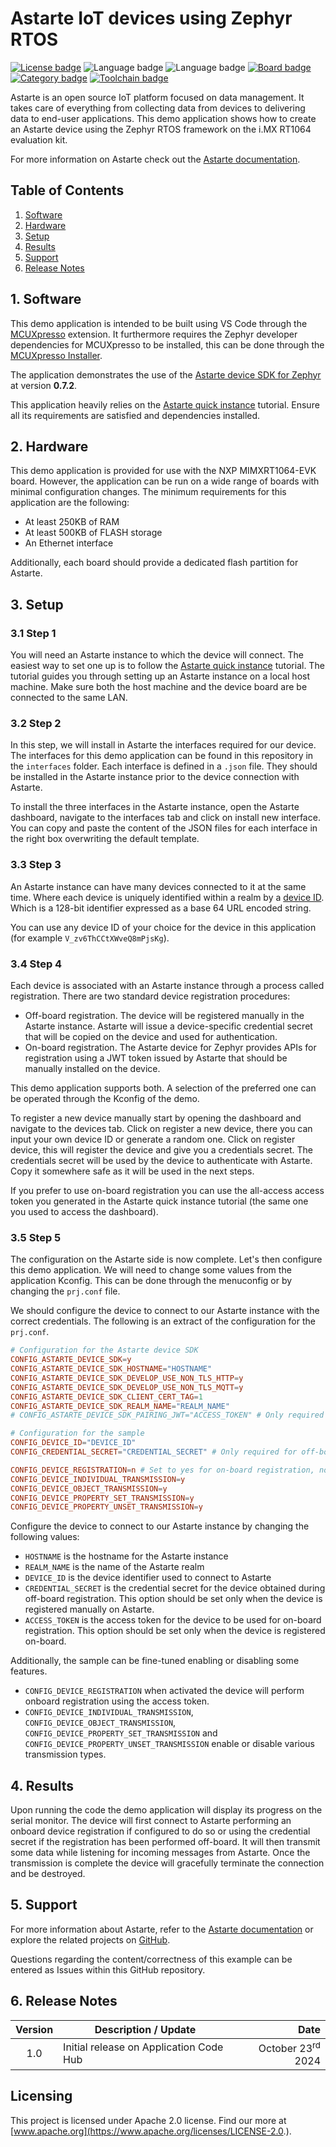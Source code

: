<!--
Copyright 2024 SECO Mind Srl

SPDX-License-Identifier: Apache-2.0
-->

# Astarte IoT devices using Zephyr RTOS

[![License badge](https://img.shields.io/badge/License-Apache%202.0-red)](https://www.apache.org/licenses/LICENSE-2.0.txt)
![Language badge](https://img.shields.io/badge/Language-C-yellow)
![Language badge](https://img.shields.io/badge/Language-C++-yellow)
[![Board badge](https://img.shields.io/badge/Board-EVK&ndash;MIMXRT1064-blue)](https://www.nxp.com/pip/MIMXRT1064-EVK)
[![Category badge](https://img.shields.io/badge/Category-CLOUD%20CONNECTED%20DEVICES-yellowgreen)](https://mcuxpresso.nxp.com/appcodehub?search=cloud%20connected%20devices)
[![Toolchain badge](https://img.shields.io/badge/Toolchain-VS%20CODE-orange)](https://github.com/nxp-mcuxpresso/vscode-for-mcux/wiki)

Astarte is an open source IoT platform focused on data management. It takes care of everything from
collecting data from devices to delivering data to end-user applications.
This demo application shows how to create an Astarte device using the Zephyr RTOS framework on
the i.MX RT1064 evaluation kit.

For more information on Astarte check out the
[Astarte documentation](https://docs.astarte-platform.org/).

## Table of Contents
1. [Software](#step1)
2. [Hardware](#step2)
3. [Setup](#step3)
4. [Results](#step4)
5. [Support](#step5)
6. [Release Notes](#step6)

## 1. Software<a name="step1"></a>

This demo application is intended to be built using VS Code through the
[MCUXpresso](https://www.nxp.com/design/design-center/software/embedded-software/mcuxpresso-for-visual-studio-code:MCUXPRESSO-VSC)
extension. It furthermore requires the Zephyr developer dependencies for MCUXpresso to be
installed, this can be done through the
[MCUXpresso Installer](https://github.com/nxp-mcuxpresso/vscode-for-mcux/wiki/Dependency-Installation).

The application demonstrates the use of the
[Astarte device SDK for Zephyr](https://github.com/astarte-platform/astarte-device-sdk-zephyr) at
version **0.7.2**.

This application heavily relies on the
[Astarte quick instance](https://docs.astarte-platform.org/device-sdks/common/astarte_quick_instance.html)
tutorial. Ensure all its requirements are satisfied and dependencies installed.

## 2. Hardware<a name="step2"></a>

This demo application is provided for use with the NXP MIMXRT1064-EVK board.
However, the application can be run on a wide range of boards with minimal configuration changes.
The minimum requirements for this application are the following:
- At least 250KB of RAM
- At least 500KB of FLASH storage
- An Ethernet interface

Additionally, each board should provide a dedicated flash partition for Astarte.

## 3. Setup<a name="step3"></a>

### 3.1 Step 1

You will need an Astarte instance to which the device will connect.
The easiest way to set one up is to follow the
[Astarte quick instance](https://docs.astarte-platform.org/device-sdks/common/astarte_quick_instance.html)
tutorial.
The tutorial guides you through setting up an Astarte instance on a local host machine. Make sure
both the host machine and the device board are be connected to the same LAN.

### 3.2 Step 2

In this step, we will install in Astarte the interfaces required for our device.
The interfaces for this demo application can be found in this repository in the `interfaces` folder.
Each interface is defined in a `.json` file. They should be installed in the Astarte instance prior
to the device connection with Astarte.

To install the three interfaces in the Astarte instance, open the Astarte dashboard, navigate to the
interfaces tab and click on install new interface.
You can copy and paste the content of the JSON files for each interface in the right box overwriting
the default template.

### 3.3 Step 3

An Astarte instance can have many devices connected to it at the same time. Where each device is
uniquely identified within a realm by a
[device ID](https://docs.astarte-platform.org/astarte/latest/010-design_principles.html#device-id).
Which is a 128-bit identifier expressed as a base 64 URL encoded string.

You can use any device ID of your choice for the device in this application
(for example `V_zv6ThCCtXWveQ8mPjsKg`).

### 3.4 Step 4

Each device is associated with an Astarte instance through a process called registration.
There are two standard device registration procedures:
- Off-board registration. The device will be registered manually in the Astarte instance.
  Astarte will issue a device-specific credential secret that will be copied on the device and used
  for authentication.
- On-board registration. The Astarte device for Zephyr provides APIs for registration using a JWT
  token issued by Astarte that should be manually installed on the device.

This demo application supports both. A selection of the preferred one can be operated through the
Kconfig of the demo.

To register a new device manually start by opening the dashboard and navigate to the devices tab.
Click on register a new device, there you can input your own device ID or generate a random one.
Click on register device, this will register the device and give you a credentials secret.
The credentials secret will be used by the device to authenticate with Astarte.
Copy it somewhere safe as it will be used in the next steps.

If you prefer to use on-board registration you can use the all-access access token you generated
in the Astarte quick instance tutorial (the same one you used to access the dashboard).

### 3.5 Step 5

The configuration on the Astarte side is now complete. Let's then configure this demo application.
We will need to change some values from the application Kconfig. This can be done through the
menuconfig or by changing the `prj.conf` file.

We should configure the device to connect to our Astarte instance with the correct credentials.
The following is an extract of the configuration for the `prj.conf`.
```conf
# Configuration for the Astarte device SDK
CONFIG_ASTARTE_DEVICE_SDK=y
CONFIG_ASTARTE_DEVICE_SDK_HOSTNAME="HOSTNAME"
CONFIG_ASTARTE_DEVICE_SDK_DEVELOP_USE_NON_TLS_HTTP=y
CONFIG_ASTARTE_DEVICE_SDK_DEVELOP_USE_NON_TLS_MQTT=y
CONFIG_ASTARTE_DEVICE_SDK_CLIENT_CERT_TAG=1
CONFIG_ASTARTE_DEVICE_SDK_REALM_NAME="REALM_NAME"
# CONFIG_ASTARTE_DEVICE_SDK_PAIRING_JWT="ACCESS_TOKEN" # Only required using on-board registration

# Configuration for the sample
CONFIG_DEVICE_ID="DEVICE_ID"
CONFIG_CREDENTIAL_SECRET="CREDENTIAL_SECRET" # Only required for off-board registration

CONFIG_DEVICE_REGISTRATION=n # Set to yes for on-board registration, no otherwise
CONFIG_DEVICE_INDIVIDUAL_TRANSMISSION=y
CONFIG_DEVICE_OBJECT_TRANSMISSION=y
CONFIG_DEVICE_PROPERTY_SET_TRANSMISSION=y
CONFIG_DEVICE_PROPERTY_UNSET_TRANSMISSION=y
```

Configure the device to connect to our Astarte instance by changing the following values:
- `HOSTNAME` is the hostname for the Astarte instance
- `REALM_NAME` is the name of the Astarte realm
- `DEVICE_ID` is the device identifier used to connect to Astarte
- `CREDENTIAL_SECRET` is the credential secret for the device obtained during off-board
  registration. This option should be set only when the device is registered manually on Astarte.
- `ACCESS_TOKEN` is the access token for the device to be used for on-board registration. This
  option should be set only when the device is registered on-board.

Additionally, the sample can be fine-tuned enabling or disabling some features.
- `CONFIG_DEVICE_REGISTRATION` when activated the device will perform onboard registration using
  the access token.
- `CONFIG_DEVICE_INDIVIDUAL_TRANSMISSION`, `CONFIG_DEVICE_OBJECT_TRANSMISSION`,
  `CONFIG_DEVICE_PROPERTY_SET_TRANSMISSION` and `CONFIG_DEVICE_PROPERTY_UNSET_TRANSMISSION` enable
  or disable various transmission types.

## 4. Results<a name="step4"></a>

Upon running the code the demo application will display its progress on the serial monitor.
The device will first connect to Astarte performing an onboard device registration if configured
to do so or using the credential secret if the registration has been performed off-board.
It will then transmit some data while listening for incoming messages from Astarte.
Once the transmission is complete the device will gracefully terminate the connection and be
destroyed.

## 5. Support<a name="step5"></a>

For more information about Astarte, refer to the
[Astarte documentation](https://docs.astarte-platform.org/) or explore the related projects on
[GitHub](https://github.com/astarte-platform).

Questions regarding the content/correctness of this example can be entered as Issues within this
GitHub repository.

## 6. Release Notes<a name="step6"></a>
| Version | Description / Update                           | Date                        |
|:-------:|------------------------------------------------|----------------------------:|
| 1.0     | Initial release on Application Code Hub        | October 23<sup>rd</sup> 2024 |

## Licensing

This project is licensed under Apache 2.0 license. Find our more at
[www.apache.org](https://www.apache.org/licenses/LICENSE-2.0.).
